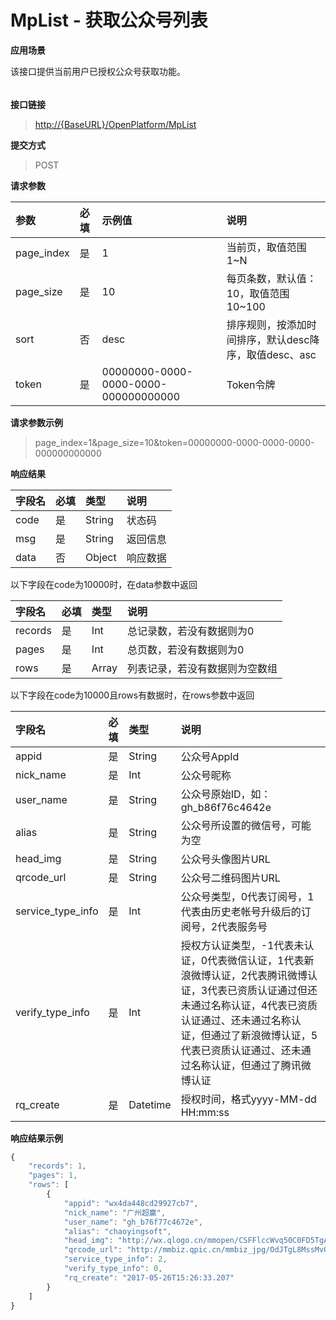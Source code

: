 # MpList - 获取公众号列表

**应用场景**

该接口提供当前用户已授权公众号获取功能。

###### 

**接口链接**

> [http://{BaseURL}/OpenPlatform/MpList](http://{BaseURL}/OpenPlatform/Login)

**提交方式**

> POST

**请求参数**

| 参数 | 必填 | 示例值 | 说明 |
| :--- | :--- | :--- | :--- |
| page\_index | 是 | 1 | 当前页，取值范围1~N |
| page\_size | 是 | 10 | 每页条数，默认值：10，取值范围10~100 |
| sort | 否 | desc | 排序规则，按添加时间排序，默认desc降序，取值desc、asc |
| token | 是 | 00000000-0000-0000-0000-000000000000 | Token令牌 |

**请求参数示例**

> page\_index=1&page\_size=10&token=00000000-0000-0000-0000-000000000000

**响应结果**

| 字段名 | 必填 | 类型 | 说明 |
| :--- | :--- | :--- | :--- |
| code | 是 | String | 状态码 |
| msg | 是 | String | 返回信息 |
| data | 否 | Object | 响应数据 |

以下字段在code为10000时，在data参数中返回

| 字段名 | 必填 | 类型 | 说明 |
| :--- | :--- | :--- | :--- |
| records | 是 | Int | 总记录数，若没有数据则为0 |
| pages | 是 | Int | 总页数，若没有数据则为0 |
| rows | 是 | Array | 列表记录，若没有数据则为空数组 |

以下字段在code为10000且rows有数据时，在rows参数中返回

| 字段名 | 必填 | 类型 | 说明 |
| :--- | :--- | :--- | :--- |
| appid | 是 | String | 公众号AppId |
| nick\_name | 是 | Int | 公众号昵称 |
| user\_name | 是 | String | 公众号原始ID，如：gh\_b86f76c4642e |
| alias | 是 | String | 公众号所设置的微信号，可能为空 |
| head\_img | 是 | String | 公众号头像图片URL |
| qrcode\_url | 是 | String | 公众号二维码图片URL |
| service\_type\_info | 是 | Int | 公众号类型，0代表订阅号，1代表由历史老帐号升级后的订阅号，2代表服务号 |
| verify\_type\_info | 是 | Int | 授权方认证类型，-1代表未认证，0代表微信认证，1代表新浪微博认证，2代表腾讯微博认证，3代表已资质认证通过但还未通过名称认证，4代表已资质认证通过、还未通过名称认证，但通过了新浪微博认证，5代表已资质认证通过、还未通过名称认证，但通过了腾讯微博认证 |
| rq\_create | 是 | Datetime | 授权时间，格式yyyy-MM-dd HH:mm:ss |

**响应结果示例**

```js
{
    "records": 1,
    "pages": 1,
    "rows": [
        {
            "appid": "wx4da448cd29927cb7",
            "nick_name": "广州超赢",
            "user_name": "gh_b76f77c4672e",
            "alias": "chaoyingsoft",
            "head_img": "http://wx.qlogo.cn/mmopen/CSFFlccWvq50C0FD5TgAp7JJe5nqpibbZ6X75EiaHgU95zJaHWYTiaEBHsHzTNRIEE3bUvNGRQ5gVAsZpCY6hZchQnE7Zwe9Etg/0",
            "qrcode_url": "http://mmbiz.qpic.cn/mmbiz_jpg/OdJTgL8MssMvQ6n5iaNRFrrhESre1d2hFTBp2bsM6v4vM9KiacpoXa5OeaK7iaK6ESvdhVRhO7l2tvbiapfuIFxlVQ/0",
            "service_type_info": 2,
            "verify_type_info": 0,
            "rq_create": "2017-05-26T15:26:33.207"
        }
    ]
}
```




